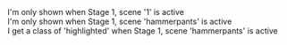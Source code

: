 <div data-stage>
  I'm only shown when Stage 1, scene '1' is active
</div>

<div data-stage data-scene='hammerpants'>
  I'm only shown when Stage 1, scene 'hammerpants' is active
</div>

<div data-stage data-scene='hammerpants' data-scene-class='highlighted'>
  I get a class of 'highlighted' when Stage 1, scene 'hammerpants' is active
</div>